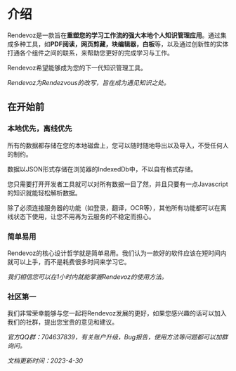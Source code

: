 # 介绍

Rendevoz是一款旨在**重塑您的学习工作流的强大本地个人知识管理应用**。通过集成多种工具，如**PDF阅读，网页剪藏，块编辑器，白板**等，以及通过创新性的实体打通各个组件之间的联系，来帮助您更好的完成学习与工作。

Rendevoz希望能够成为您的下一代知识管理工具。

*Rendevoz为Rendezvous的改写，旨在成为遇见知识之处。*

## 在开始前

### 本地优先，离线优先
所有的数据都存储在您的本地磁盘上，您可以随时随地导出以及导入，不受任何人的制约。

数据以JSON形式存储在浏览器的IndexedDb中，不以自有格式存储。

您只需要打开开发者工具就可以对所有数据一目了然，并且只要有一点Javascript的知识就能轻松解析数据。

除了必须连接服务器的功能（如登录，翻译，OCR等），其他所有功能都可以在离线状态下使用，让您不用再为云服务的不稳定而担心。

### 简单易用
Rendevoz的核心设计哲学就是简单易用。我们认为一款好的软件应该在短时间内就可以上手，而不是耗费很多时间来学习它。

*我们相信您可以在1小时内就能掌握Rendevoz的使用方法。*

### 社区第一
我们非常荣幸能够与您一起将Rendevoz发展的更好，如果您感兴趣的话可以加入我们的社群，提出您宝贵的意见和建议。

*官方QQ群：704637839，有关账户升级，Bug报告，使用方法等问题都可以加群询问。*

*文档更新时间：2023-4-30*